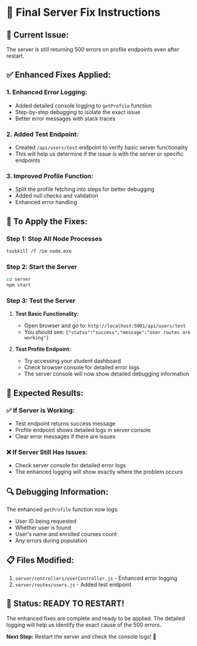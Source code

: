 # 🚀 Final Server Fix Instructions

## 🚨 **Current Issue:**
The server is still returning 500 errors on profile endpoints even after restart.

## ✅ **Enhanced Fixes Applied:**

### **1. Enhanced Error Logging:**
- Added detailed console logging to `getProfile` function
- Step-by-step debugging to isolate the exact issue
- Better error messages with stack traces

### **2. Added Test Endpoint:**
- Created `/api/users/test` endpoint to verify basic server functionality
- This will help us determine if the issue is with the server or specific endpoints

### **3. Improved Profile Function:**
- Split the profile fetching into steps for better debugging
- Added null checks and validation
- Enhanced error handling

## 🔧 **To Apply the Fixes:**

### **Step 1: Stop All Node Processes**
```bash
taskkill /f /im node.exe
```

### **Step 2: Start the Server**
```bash
cd server
npm start
```

### **Step 3: Test the Server**
1. **Test Basic Functionality:**
   - Open browser and go to: `http://localhost:5001/api/users/test`
   - You should see: `{"status":"success","message":"User routes are working"}`

2. **Test Profile Endpoint:**
   - Try accessing your student dashboard
   - Check browser console for detailed error logs
   - The server console will now show detailed debugging information

## 🎯 **Expected Results:**

### **✅ If Server is Working:**
- Test endpoint returns success message
- Profile endpoint shows detailed logs in server console
- Clear error messages if there are issues

### **❌ If Server Still Has Issues:**
- Check server console for detailed error logs
- The enhanced logging will show exactly where the problem occurs

## 🔍 **Debugging Information:**

The enhanced `getProfile` function now logs:
- User ID being requested
- Whether user is found
- User's name and enrolled courses count
- Any errors during population

## 📋 **Files Modified:**
1. `server/controllers/userController.js` - Enhanced error logging
2. `server/routes/users.js` - Added test endpoint

## 🎉 **Status: READY TO RESTART!**

The enhanced fixes are complete and ready to be applied. The detailed logging will help us identify the exact cause of the 500 errors.

**Next Step:** Restart the server and check the console logs! 🚀
